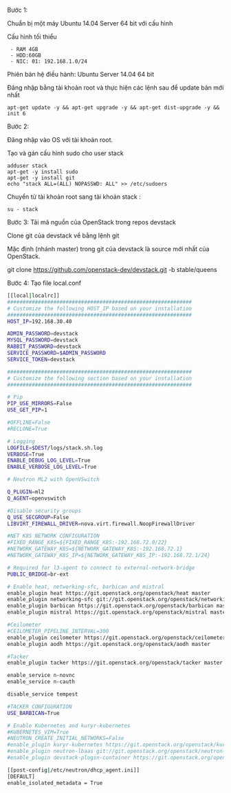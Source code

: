 Bước 1:

Chuẩn bị một máy Ubuntu 14.04 Server 64 bit với cấu hình

Cấu hình tối thiểu
```
 - RAM 4GB
 - HDD:60GB
 - NIC: 01: 192.168.1.0/24
```

Phiên bản hệ điều hành: Ubuntu Server 14.04 64 bit
 
Đăng nhập bằng tài khoản root và thực hiện các lệnh sau để update bản mới nhất

`apt-get update -y && apt-get upgrade -y && apt-get dist-upgrade -y && init 6`

Bước 2:

Đăng nhập vào OS với tài khoản root.

Tạo và gán cấu hình sudo cho user stack

```
adduser stack
apt-get -y install sudo 
apt-get -y install git
echo "stack ALL=(ALL) NOPASSWD: ALL" >> /etc/sudoers
```

Chuyển từ tài khoản root sang tài khoản stack :

`su - stack`

Bước 3: Tải mã nguồn của OpenStack trong repos devstack

Clone git của devstack về bằng lệnh git

Mặc định (nhánh master) trong git của devstack là source mới nhất của OpenStack.



git clone  https://github.com/openstack-dev/devstack.git -b stable/queens

Bước 4: Tạo file local.conf


``` sh
[[local|localrc]]
############################################################
# Customize the following HOST_IP based on your installation
############################################################
HOST_IP=192.168.30.40

ADMIN_PASSWORD=devstack
MYSQL_PASSWORD=devstack
RABBIT_PASSWORD=devstack
SERVICE_PASSWORD=$ADMIN_PASSWORD
SERVICE_TOKEN=devstack

############################################################
# Customize the following section based on your installation
############################################################

# Pip
PIP_USE_MIRRORS=False
USE_GET_PIP=1

#OFFLINE=False
#RECLONE=True

# Logging
LOGFILE=$DEST/logs/stack.sh.log
VERBOSE=True
ENABLE_DEBUG_LOG_LEVEL=True
ENABLE_VERBOSE_LOG_LEVEL=True

# Neutron ML2 with OpenVSwitch

Q_PLUGIN=ml2
Q_AGENT=openvswitch

#Disable security groups
Q_USE_SECGROUP=False
LIBVIRT_FIREWALL_DRIVER=nova.virt.firewall.NoopFirewallDriver

#NET K8S NETWORK CONFIGURATION
#FIXED_RANGE_K8S=${FIXED_RANGE_K8S:-192.168.72.0/22}
#NETWORK_GATEWAY_K8S=${NETWORK_GATEWAY_K8S:-192.168.72.1}
#NETWORK_GATEWAY_K8S_IP=${NETWORK_GATEWAY_K8S_IP:-192.168.72.1/24}

# Required for l3-agent to connect to external-network-bridge
PUBLIC_BRIDGE=br-ext

# Enable heat, networking-sfc, barbican and mistral
enable_plugin heat https://git.openstack.org/openstack/heat master
enable_plugin networking-sfc git://git.openstack.org/openstack/networking-sfc master
enable_plugin barbican https://git.openstack.org/openstack/barbican master
enable_plugin mistral https://git.openstack.org/openstack/mistral master

#Ceilometer
#CEILOMETER_PIPELINE_INTERVAL=300
enable_plugin ceilometer https://git.openstack.org/openstack/ceilometer master
enable_plugin aodh https://git.openstack.org/openstack/aodh master

#Tacker
enable_plugin tacker https://git.openstack.org/openstack/tacker master

enable_service n-novnc
enable_service n-cauth

disable_service tempest

#TACKER CONFIGURATION
USE_BARBICAN=True

# Enable Kubernetes and kuryr-kubernetes
#KUBERNETES_VIM=True
#NEUTRON_CREATE_INITIAL_NETWORKS=False
#enable_plugin kuryr-kubernetes https://git.openstack.org/openstack/kuryr-kubernetes master
#enable_plugin neutron-lbaas git://git.openstack.org/openstack/neutron-lbaas master
#enable_plugin devstack-plugin-container https://git.openstack.org/openstack/devstack-plugin-container master

[[post-config|/etc/neutron/dhcp_agent.ini]]
[DEFAULT]
enable_isolated_metadata = True
```













